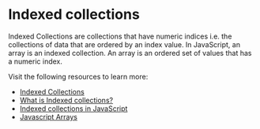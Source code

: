 # Indexed collections

Indexed Collections are collections that have numeric indices i.e. the collections of data that are ordered by an index value. In JavaScript, an array is an indexed collection. An array is an ordered set of values that has a numeric index.

Visit the following resources to learn more:

- [Indexed Collections](https://www.geeksforgeeks.org/javascript-indexed-collections/)
- [What is Indexed collections?](https://developer.mozilla.org/en-US/docs/Web/JavaScript/Guide/Indexed_collections)
- [Indexed collections in JavaScript](https://www.tutorialspoint.com/indexed-collections-in-javascript)
- [Javascript Arrays](https://youtu.be/XYq9QpgAx8g)
